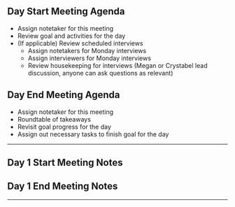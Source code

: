 ## Day Start Meeting Agenda
- Assign notetaker for this meeting
- Review goal and activities for the day
- (If applicable) Review scheduled interviews
  - Assign notetakers for Monday interviews
  - Assign interviewers for Monday interviews
  - Review housekeeping for interviews (Megan or Crystabel lead discussion, anyone can ask questions as relevant)

## Day End Meeting Agenda
- Assign notetaker for this meeting
- Roundtable of takeaways
- Revisit goal progress for the day
- Assign out necessary tasks to finish goal for the day

---

## Day 1 Start Meeting Notes

## Day 1 End Meeting Notes 

---
